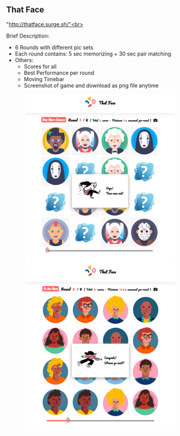 
 <h2>That Face</h2>

"http://thatface.surge.sh/"<br>

Brief Description:
* 6 Rounds with different pic sets
* Each round contains: 5 sec memorizing + 30 sec pair matching
* Others:
    - Scores for all
    - Best Performance per round 
    - Moving Timebar
    - Screenshot of game and download as png file anytime 

<p align="center">
<img src="Example01.png"  width="400" height=450>
<img src="Example02.png"  width="400" height=450>
</p>
